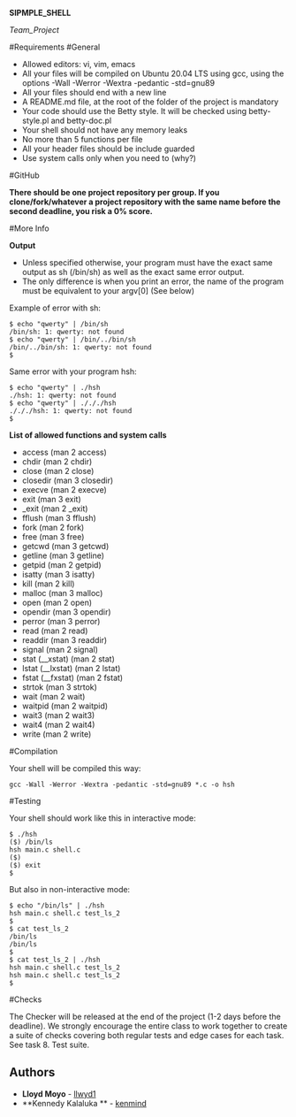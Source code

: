 __SIPMPLE_SHELL__

_Team_Project_

#Requirements
#General

*    Allowed editors: vi, vim, emacs
*    All your files will be compiled on Ubuntu 20.04 LTS using gcc, using the options -Wall -Werror -Wextra -pedantic -std=gnu89
*    All your files should end with a new line
*    A README.md file, at the root of the folder of the project is mandatory
*    Your code should use the Betty style. It will be checked using betty-style.pl and betty-doc.pl
*    Your shell should not have any memory leaks
*    No more than 5 functions per file
*    All your header files should be include guarded
*    Use system calls only when you need to (why?)


#GitHub

**There should be one project repository per group. If you clone/fork/whatever a project repository with the same name before the second deadline, you risk a 0% score.**

#More Info

**Output**

*    Unless specified otherwise, your program must have the exact same output as sh (/bin/sh) as well as the exact same error output.
*    The only difference is when you print an error, the name of the program must be equivalent to your argv[0] (See below)

Example of error with sh:
```
$ echo "qwerty" | /bin/sh
/bin/sh: 1: qwerty: not found
$ echo "qwerty" | /bin/../bin/sh
/bin/../bin/sh: 1: qwerty: not found
$
```
Same error with your program hsh:
```
$ echo "qwerty" | ./hsh
./hsh: 1: qwerty: not found
$ echo "qwerty" | ./././hsh
./././hsh: 1: qwerty: not found
$
```
**List of allowed functions and system calls**

*    access (man 2 access)
*    chdir (man 2 chdir)
*    close (man 2 close)
*    closedir (man 3 closedir)
*    execve (man 2 execve)
*    exit (man 3 exit)
*    \_exit (man 2 \_exit)
*    fflush (man 3 fflush)
*    fork (man 2 fork)
*    free (man 3 free)
*    getcwd (man 3 getcwd)
*    getline (man 3 getline)
*    getpid (man 2 getpid)
*    isatty (man 3 isatty)
*    kill (man 2 kill)
*    malloc (man 3 malloc)
*    open (man 2 open)
*    opendir (man 3 opendir)
*    perror (man 3 perror)
*    read (man 2 read)
*    readdir (man 3 readdir)
*    signal (man 2 signal)
*    stat (\_\_xstat) (man 2 stat)
*    lstat (\_\_lxstat) (man 2 lstat)
*    fstat (\_\_fxstat) (man 2 fstat)
*    strtok (man 3 strtok)
*    wait (man 2 wait)
*    waitpid (man 2 waitpid)
*    wait3 (man 2 wait3)
*    wait4 (man 2 wait4)
*    write (man 2 write)

#Compilation

Your shell will be compiled this way:
```
gcc -Wall -Werror -Wextra -pedantic -std=gnu89 *.c -o hsh
```
#Testing

Your shell should work like this in interactive mode:
```
$ ./hsh
($) /bin/ls
hsh main.c shell.c
($)
($) exit
$
```
But also in non-interactive mode:
```
$ echo "/bin/ls" | ./hsh
hsh main.c shell.c test_ls_2
$
$ cat test_ls_2
/bin/ls
/bin/ls
$
$ cat test_ls_2 | ./hsh
hsh main.c shell.c test_ls_2
hsh main.c shell.c test_ls_2
$
```
#Checks

The Checker will be released at the end of the project (1-2 days before the deadline). We strongly encourage the entire class to work together to create a suite of checks covering both regular tests and edge cases for each task. See task 8. Test suite.

## Authors
* **Lloyd Moyo** - [llwyd1](https://github.com/llwyd1)
* **Kennedy Kalaluka ** - [kenmind](https://github.com/kenmind)